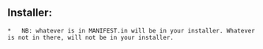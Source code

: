 

















## Installer: 
    *   NB: whatever is in MANIFEST.in will be in your installer. Whatever is not in there, will not be in your installer.